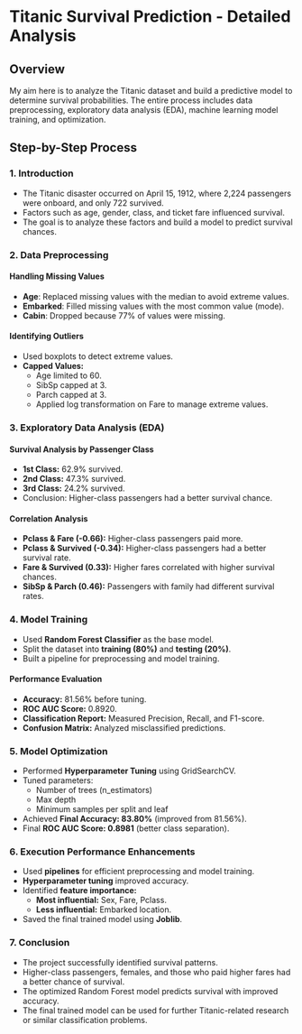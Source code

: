 # Titanic Survival Prediction - Detailed Analysis

## Overview
My aim here is to analyze the Titanic dataset and build a predictive model to determine survival probabilities. The entire process includes data preprocessing, exploratory data analysis (EDA), machine learning model training, and optimization.

## Step-by-Step Process

### 1. Introduction
- The Titanic disaster occurred on April 15, 1912, where 2,224 passengers were onboard, and only 722 survived.
- Factors such as age, gender, class, and ticket fare influenced survival.
- The goal is to analyze these factors and build a model to predict survival chances.

### 2. Data Preprocessing
#### Handling Missing Values
- **Age**: Replaced missing values with the median to avoid extreme values.
- **Embarked**: Filled missing values with the most common value (mode).
- **Cabin**: Dropped because 77% of values were missing.

#### Identifying Outliers
- Used boxplots to detect extreme values.
- **Capped Values:**
  - Age limited to 60.
  - SibSp capped at 3.
  - Parch capped at 3.
  - Applied log transformation on Fare to manage extreme values.

### 3. Exploratory Data Analysis (EDA)
#### Survival Analysis by Passenger Class
- **1st Class:** 62.9% survived.
- **2nd Class:** 47.3% survived.
- **3rd Class:** 24.2% survived.
- Conclusion: Higher-class passengers had a better survival chance.

#### Correlation Analysis
- **Pclass & Fare (-0.66):** Higher-class passengers paid more.
- **Pclass & Survived (-0.34):** Higher-class passengers had a better survival rate.
- **Fare & Survived (0.33):** Higher fares correlated with higher survival chances.
- **SibSp & Parch (0.46):** Passengers with family had different survival rates.

### 4. Model Training
- Used **Random Forest Classifier** as the base model.
- Split the dataset into **training (80%)** and **testing (20%)**.
- Built a pipeline for preprocessing and model training.

#### Performance Evaluation
- **Accuracy:** 81.56% before tuning.
- **ROC AUC Score:** 0.8920.
- **Classification Report:** Measured Precision, Recall, and F1-score.
- **Confusion Matrix:** Analyzed misclassified predictions.

### 5. Model Optimization
- Performed **Hyperparameter Tuning** using GridSearchCV.
- Tuned parameters:
  - Number of trees (n_estimators)
  - Max depth
  - Minimum samples per split and leaf
- Achieved **Final Accuracy: 83.80%** (improved from 81.56%).
- Final **ROC AUC Score: 0.8981** (better class separation).

### 6. Execution Performance Enhancements
- Used **pipelines** for efficient preprocessing and model training.
- **Hyperparameter tuning** improved accuracy.
- Identified **feature importance:**
  - **Most influential:** Sex, Fare, Pclass.
  - **Less influential:** Embarked location.
- Saved the final trained model using **Joblib**.

### 7. Conclusion
- The project successfully identified survival patterns.
- Higher-class passengers, females, and those who paid higher fares had a better chance of survival.
- The optimized Random Forest model predicts survival with improved accuracy.
- The final trained model can be used for further Titanic-related research or similar classification problems.

